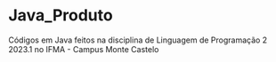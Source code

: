 # Java_Produto
Códigos em Java feitos na disciplina de Linguagem de Programação 2 2023.1 no IFMA - Campus Monte Castelo
